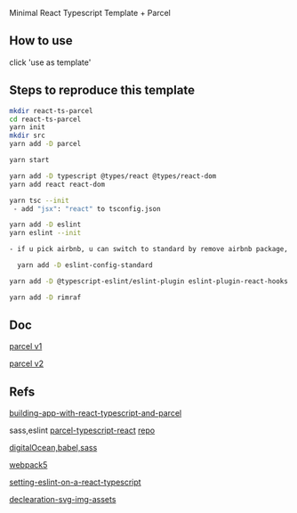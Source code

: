 Minimal React Typescript Template + Parcel

## How to use

click 'use as template'

## Steps to reproduce this template

```sh
mkdir react-ts-parcel
cd react-ts-parcel
yarn init
mkdir src
yarn add -D parcel

yarn start

yarn add -D typescript @types/react @types/react-dom
yarn add react react-dom

yarn tsc --init
 - add "jsx": "react" to tsconfig.json

yarn add -D eslint
yarn eslint --init

- if u pick airbnb, u can switch to standard by remove airbnb package, then

  yarn add -D eslint-config-standard

yarn add -D @typescript-eslint/eslint-plugin eslint-plugin-react-hooks

yarn add -D rimraf
```

## Doc

[parcel v1](https://parceljs.org/getting_started.html)

[parcel v2](https://v2.parceljs.org/languages/css/)

## Refs

[building-app-with-react-typescript-and-parcel](https://pagepro.co/blog/building-app-with-react-typescript-and-parcel/)

sass,eslint
[parcel-typescript-react](https://adrianhall.github.io/javascript/react/2020/03/29/parcel-typescript-react/)
[repo](https://github.com/adrianhall/parcel-typescript-template)

[digitalOcean,babel,sass](https://www.digitalocean.com/community/tutorials/how-to-set-up-a-react-project-with-parcel)

[webpack5](https://www.carlrippon.com/creating-react-app-with-typescript-eslint-with-webpack5/)

[setting-eslint-on-a-react-typescript](https://andrebnassis.medium.com/setting-eslint-on-a-react-typescript-project-2021-1190a43ffba)

[declearation-svg-img-assets](https://duncanleung.com/typescript-module-declearation-svg-img-assets/)

